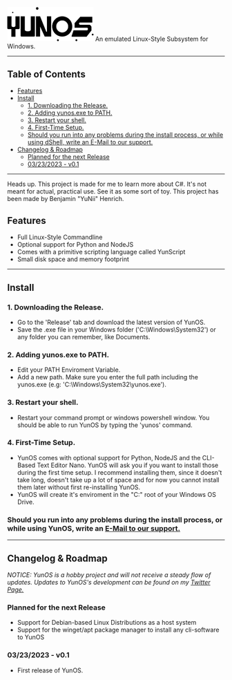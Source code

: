<img src="https://github.com/bhenrich/YunOS/blob/main/MEDIA/yunos%20logo%20png.png" alt="YunOS Logo" width="200">
An emulated Linux-Style Subsystem for Windows.

---
## Table of Contents
- [Features](#features)
- [Install](#install)
  * [1. Downloading the Release.](#1-downloading-the-release)
  * [2. Adding yunos.exe to PATH.](#2-adding-yunosexe-to-path)
  * [3. Restart your shell.](#3-restart-your-shell)
  * [4. First-Time Setup.](#4-first-time-setup)
  * [Should you run into any problems during the install process, or while using dShell, write an E-Mail to our support.](#should-you-run-into-any-problems-during-the-install-process-or-while-using-dshell-write-an-e-mail-to-our-support)
- [Changelog & Roadmap](#changelog--roadmap)
  * [Planned for the next Release](#planned-for-the-next-release)
  * [03/23/2023 - v0.1](#03232023---v01)
---
Heads up. This project is made for me to learn more about C#. It's not meant for actual, practical use. See it as some sort of toy.
This project has been made by Benjamin "YuNii" Henrich.

## Features
- Full Linux-Style Commandline
- Optional support for Python and NodeJS
- Comes with a primitive scripting language called YunScript
- Small disk space and memory footprint

---
## Install
### 1. Downloading the Release.
- Go to the 'Release' tab and download the latest version of YunOS.
- Save the .exe file in your Windows folder ('C:\Windows\System32') or any folder you can remember, like Documents.

### 2. Adding yunos.exe to PATH.
- Edit your PATH Enviroment Variable.
- Add a new path. Make sure you enter the full path including the yunos.exe (e.g: 'C:\Windows\System32\yunos.exe').

### 3. Restart your shell.
- Restart your command prompt or windows powershell window. You should be able to run YunOS by typing the 'yunos' command.

### 4. First-Time Setup.
- YunOS comes with optional support for Python, NodeJS and the CLI-Based Text Editor Nano. YunOS will ask you if you want to install those during the first time setup. I recommend installing them, since it doesn't take long, doesn't take up a lot of space and for now you cannot install them later without first re-installing YunOS.
- YunOS will create it's enviroment in the "C:\" root of your Windows OS Drive.

### Should you run into any problems during the install process, or while using YunOS, write an [E-Mail to our support.](mailto://support@yuniiworks.de)

---
## Changelog & Roadmap

*NOTICE: YunOS is a hobby project and will not receive a steady flow of updates. Updates to YunOS's development can be found on my [Twitter Page.](https://twitter.com/yuniiworks)*

### Planned for the next Release
- Support for Debian-based Linux Distributions as a host system
- Support for the winget/apt package manager to install any cli-software to YunOS

### 03/23/2023 - v0.1
- First release of YunOS.

